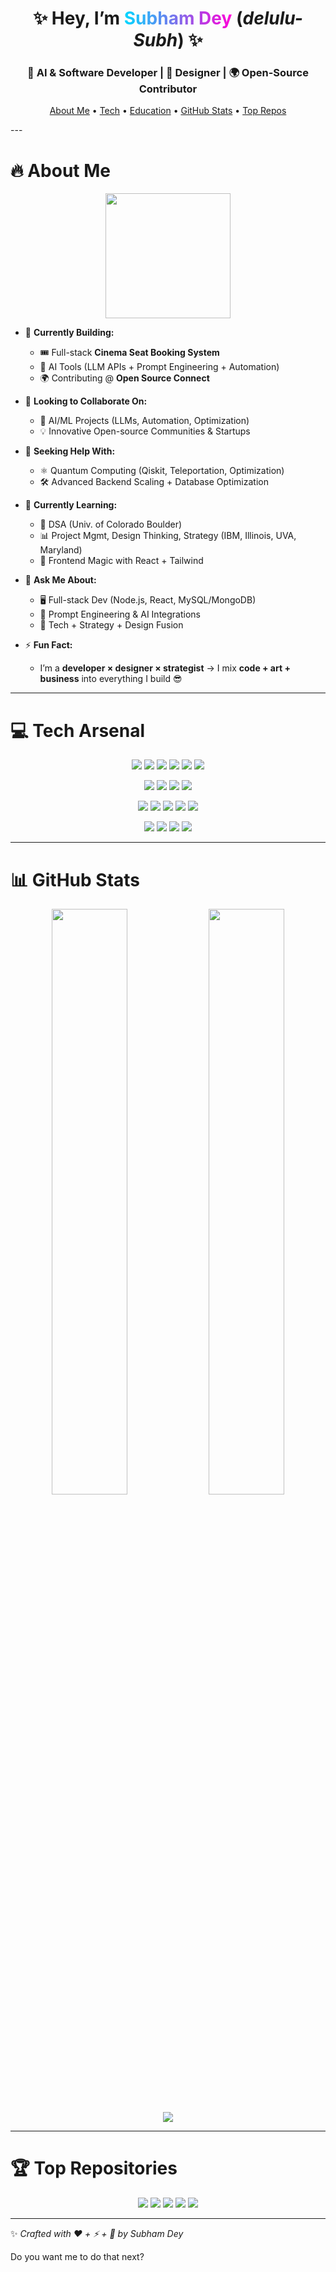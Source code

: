 <h1 align="center">✨ Hey, I’m <span style="background: linear-gradient(90deg, #00d8ff, #ff00d8); -webkit-background-clip: text; color: transparent;">Subham Dey</span> (<i>delulu-Subh</i>) ✨</h1>
<h3 align="center">🚀 AI & Software Developer | 🎨 Designer | 🌍 Open-Source Contributor</h3>
<p align="center">
  <a href="#🔥-about-me">About Me</a> •
  <a href="#💻-tech-arsenal">Tech</a> •
  <a href="#🏫-education">Education</a> •
  <a href="#📊-github-stats">GitHub Stats</a> •
  <a href="#🏆-top-repositories">Top Repos</a>
</p>
---

# 🔥 About Me

<p align="center">
<img src="https://media.giphy.com/media/v1.Y2lkPTc5MGI3NjExZWM5MWJkZjZjYjM5Y2E3NGYwMjU0ODI5NzJjYjdlZDEyYjY4ZjFhZCZlcD12MVVtZA/3o6ZtpxSZbQRRnwCKQ/giphy.gif" width="200"/>
</p>

* 🔭 **Currently Building:**

  * 🎟️ Full-stack **Cinema Seat Booking System**
  * 🤖 AI Tools (LLM APIs + Prompt Engineering + Automation)
  * 🌍 Contributing @ **Open Source Connect**

* 👯 **Looking to Collaborate On:**

  * 🚀 AI/ML Projects (LLMs, Automation, Optimization)
  * 💡 Innovative Open-source Communities & Startups

* 🤝 **Seeking Help With:**

  * ⚛️ Quantum Computing (Qiskit, Teleportation, Optimization)
  * 🛠️ Advanced Backend Scaling + Database Optimization

* 🌱 **Currently Learning:**

  * 📘 DSA (Univ. of Colorado Boulder)
  * 📊 Project Mgmt, Design Thinking, Strategy (IBM, Illinois, UVA, Maryland)
  * 🎨 Frontend Magic with React + Tailwind

* 💬 **Ask Me About:**

  * 🖥️ Full-stack Dev (Node.js, React, MySQL/MongoDB)
  * 🤖 Prompt Engineering & AI Integrations
  * 🎯 Tech + Strategy + Design Fusion

* ⚡ **Fun Fact:**

  * I’m a **developer × designer × strategist** → I mix **code + art + business** into everything I build 😎

---

# 💻 Tech Arsenal

<p align="center">
<img src="https://img.shields.io/badge/C-00599C?style=for-the-badge&logo=c&logoColor=white"/>
<img src="https://img.shields.io/badge/C++-00599C?style=for-the-badge&logo=c%2B%2B&logoColor=white"/>
<img src="https://img.shields.io/badge/C%23-239120?style=for-the-badge&logo=csharp&logoColor=white"/>
<img src="https://img.shields.io/badge/Python-3670A0?style=for-the-badge&logo=python&logoColor=ffdd54"/>
<img src="https://img.shields.io/badge/React-00D9FF?style=for-the-badge&logo=react&logoColor=black"/>
<img src="https://img.shields.io/badge/TailwindCSS-06B6D4?style=for-the-badge&logo=tailwindcss&logoColor=white"/>
</p>
<p align="center">
<img src="https://img.shields.io/badge/Node.js-339933?style=for-the-badge&logo=node.js&logoColor=white"/>
<img src="https://img.shields.io/badge/Express.js-404D59?style=for-the-badge"/>
<img src="https://img.shields.io/badge/MySQL-4479A1?style=for-the-badge&logo=mysql&logoColor=white"/>
<img src="https://img.shields.io/badge/SQLite-07405E?style=for-the-badge&logo=sqlite&logoColor=white"/>
</p>
<p align="center">
<img src="https://img.shields.io/badge/TensorFlow-FF6F00?style=for-the-badge&logo=TensorFlow&logoColor=white"/>
<img src="https://img.shields.io/badge/PyTorch-EE4C2C?style=for-the-badge&logo=PyTorch&logoColor=white"/>
<img src="https://img.shields.io/badge/Pandas-150458?style=for-the-badge&logo=pandas&logoColor=white"/>
<img src="https://img.shields.io/badge/NumPy-013243?style=for-the-badge&logo=numpy&logoColor=white"/>
<img src="https://img.shields.io/badge/scikit--learn-F7931E?style=for-the-badge&logo=scikit-learn&logoColor=white"/>
</p>
<p align="center">
<img src="https://img.shields.io/badge/Figma-F24E1E?style=for-the-badge&logo=figma&logoColor=white"/>
<img src="https://img.shields.io/badge/Photoshop-31A8FF?style=for-the-badge&logo=adobephotoshop&logoColor=white"/>
<img src="https://img.shields.io/badge/Illustrator-FF9A00?style=for-the-badge&logo=adobeillustrator&logoColor=white"/>
<img src="https://img.shields.io/badge/Blender-F5792A?style=for-the-badge&logo=blender&logoColor=white"/>
</p>

---

# 📊 GitHub Stats

<p align="center">
  <img src="https://github-readme-stats.vercel.app/api?username=delulu-Subh&theme=tokyonight&show_icons=true&count_private=true&include_all_commits=true" width="49%" />
  <img src="https://github-readme-streak-stats.herokuapp.com/?user=delulu-Subh&theme=tokyonight" width="49%" />
</p>
<p align="center">
  <img src="https://github-readme-stats.vercel.app/api/top-langs/?username=delulu-Subh&theme=tokyonight&layout=compact&langs_count=8" />
</p>

---

# 🏆 Top Repositories

<p align="center">
<a href="https://github.com/delulu-Subh/SalaryPredictionGradientDescent"><img src="https://github-readme-repo-card.vercel.app/api?username=delulu-Subh&repo=SalaryPredictionGradientDescent&theme=radical" /></a>
<a href="https://github.com/delulu-Subh/RegressionModelEstateMetrics"><img src="https://github-readme-repo-card.vercel.app/api?username=delulu-Subh&repo=RegressionModelEstateMetrics&theme=radical" /></a>
<a href="https://github.com/delulu-Subh/RegressionModelCarbonMetrics"><img src="https://github-readme-repo-card.vercel.app/api?username=delulu-Subh&repo=RegressionModelCarbonMetrics&theme=radical" /></a>
<a href="https://github.com/delulu-Subh/RegressionModelCarMetrics"><img src="https://github-readme-repo-card.vercel.app/api?username=delulu-Subh&repo=RegressionModelCarMetrics&theme=radical" /></a>
<a href="https://github.com/delulu-Subh/RegressionModelGDP"><img src="https://github-readme-repo-card.vercel.app/api?username=delulu-Subh&repo=RegressionModelGDP&theme=radical" /></a>
</p>

---

✨ *Crafted with ❤️ + ⚡ + 🎨 by Subham Dey*

Do you want me to do that next?
